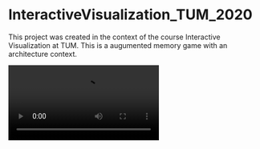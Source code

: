 # InteractiveVisualization_TUM_2020
This project was created in the context of the course Interactive Visualization at TUM. 
This is a augumented memory game with an architecture context.

![](https://github.com/JERRITE/InteractiveVisualization_TUM_2020/blob/576b0fca1647a20348459a127243444477af7828/WhatsApp%20Video%202020-02-17%20at%2016.27.39%20(1)%20(1).mp4)
